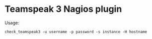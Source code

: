 # Teamspeak 3 Nagios plugin

Usage:

    check_teamspeak3 -u username -p password -s instance -H hostname
